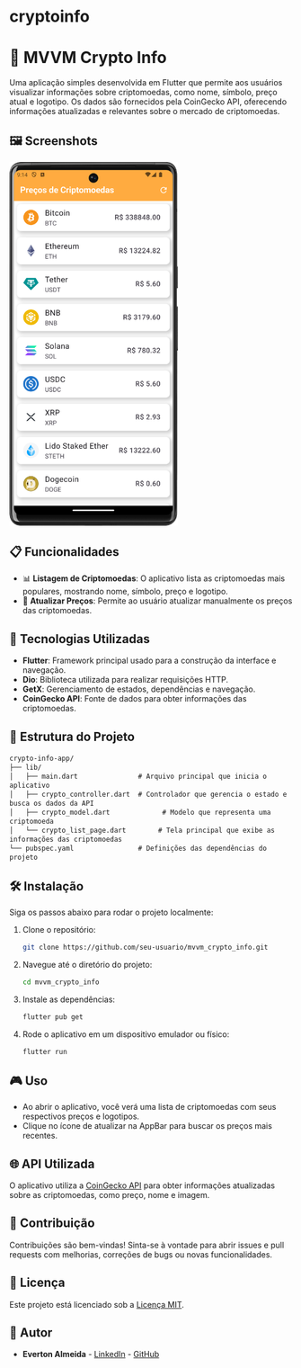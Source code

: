 # cryptoinfo

# 📱 MVVM Crypto Info

Uma aplicação simples desenvolvida em Flutter que permite aos usuários visualizar informações sobre criptomoedas, como nome, símbolo, preço atual e logotipo. Os dados são fornecidos pela CoinGecko API, oferecendo informações atualizadas e relevantes sobre o mercado de criptomoedas.

## 🖼️ Screenshots

<img src="https://github.com/andreyquadros/mvvm_crypto_info/blob/master/Screenshot_20241009_171459.png" alt="MVVM Crypto Infos" width="300"/>


## 📋 Funcionalidades

- 📊 **Listagem de Criptomoedas**: O aplicativo lista as criptomoedas mais populares, mostrando nome, símbolo, preço e logotipo.
- 🔄 **Atualizar Preços**: Permite ao usuário atualizar manualmente os preços das criptomoedas.

## 🚀 Tecnologias Utilizadas

- **Flutter**: Framework principal usado para a construção da interface e navegação.
- **Dio**: Biblioteca utilizada para realizar requisições HTTP.
- **GetX**: Gerenciamento de estados, dependências e navegação.
- **CoinGecko API**: Fonte de dados para obter informações das criptomoedas.

## 📂 Estrutura do Projeto

```plaintext
crypto-info-app/
├── lib/
│   ├── main.dart               # Arquivo principal que inicia o aplicativo
│   ├── crypto_controller.dart  # Controlador que gerencia o estado e busca os dados da API
│   ├── crypto_model.dart             # Modelo que representa uma criptomoeda
│   └── crypto_list_page.dart        # Tela principal que exibe as informações das criptomoedas
└── pubspec.yaml                # Definições das dependências do projeto
```

## 🛠️ Instalação

Siga os passos abaixo para rodar o projeto localmente:

1. Clone o repositório:
   ```sh
   git clone https://github.com/seu-usuario/mvvm_crypto_info.git
   ```

2. Navegue até o diretório do projeto:
   ```sh
   cd mvvm_crypto_info
   ```

3. Instale as dependências:
   ```sh
   flutter pub get
   ```

4. Rode o aplicativo em um dispositivo emulador ou físico:
   ```sh
   flutter run
   ```

## 🎮 Uso

- Ao abrir o aplicativo, você verá uma lista de criptomoedas com seus respectivos preços e logotipos.
- Clique no ícone de atualizar na AppBar para buscar os preços mais recentes.

## 🌐 API Utilizada

O aplicativo utiliza a [CoinGecko API](https://www.coingecko.com/en/api) para obter informações atualizadas sobre as criptomoedas, como preço, nome e imagem.

## 🤝 Contribuição

Contribuições são bem-vindas! Sinta-se à vontade para abrir issues e pull requests com melhorias, correções de bugs ou novas funcionalidades.

## 📄 Licença

Este projeto está licenciado sob a [Licença MIT](LICENSE).

## 👤 Autor

- **Everton Almeida** - [LinkedIn](https://www.linkedin.com/in/almeidaeverton/) - [GitHub](https://github.com/EvertuN/)